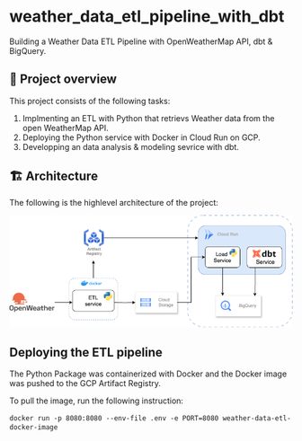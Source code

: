# weather_data_etl_pipeline_with_dbt
Building a Weather Data ETL Pipeline with OpenWeatherMap API, dbt &amp; BigQuery.

## 📖 Project overview
This project consists of the following tasks: 
1. Implmenting an ETL with Python that retrievs Weather data from the open WeatherMap API. 
2. Deploying the Python service with Docker in Cloud Run on GCP.
3. Developping an data analysis & modeling sevrice with dbt.

## 🏗️ Architecture

The following is the highlevel architecture of the project: 

![Data Architecture](/docs/Data%20Architecture.png)

## Deploying the ETL pipeline

The Python Package was containerized with Docker and the Docker image was pushed to the GCP Artifact Registry. 

To pull the image, run the following instruction: 

`````shell
docker run -p 8080:8080 --env-file .env -e PORT=8080 weather-data-etl-docker-image
`````





